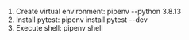 1. Create virtual environment: pipenv --python 3.8.13
2. Install pytest: pipenv install pytest --dev
3. Execute shell: pipenv shell
